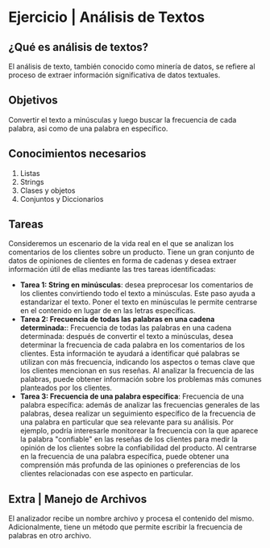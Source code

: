# Ejercicio | Análisis de Textos

## ¿Qué es análisis de textos?

El análisis de texto, también conocido como minería de datos, se refiere al proceso de extraer información significativa de datos textuales.

## Objetivos

Convertir el texto a minúsculas y luego buscar la frecuencia de cada palabra, asi como de una palabra en específico.

## Conocimientos necesarios

1. Listas
2. Strings 
3. Clases y objetos
4. Conjuntos y Diccionarios

## Tareas

Consideremos un escenario de la vida real en el que se analizan los comentarios de los clientes sobre un producto. Tiene un gran conjunto de datos de opiniones de clientes en forma de cadenas y desea extraer información útil de ellas mediante las tres tareas identificadas:

- **Tarea 1: String en minúsculas**: desea preprocesar los comentarios de los clientes convirtiendo todo el texto a minúsculas. Este paso ayuda a estandarizar el texto. Poner el texto en minúsculas le permite centrarse en el contenido en lugar de en las letras específicas.
- **Tarea 2: Frecuencia de todas las palabras en una cadena determinada:**: Frecuencia de todas las palabras en una cadena determinada: después de convertir el texto a minúsculas, desea determinar la frecuencia de cada palabra en los comentarios de los clientes. Esta información te ayudará a identificar qué palabras se utilizan con más frecuencia, indicando los aspectos o temas clave que los clientes mencionan en sus reseñas. Al analizar la frecuencia de las palabras, puede obtener información sobre los problemas más comunes planteados por los clientes. 
- **Tarea 3: Frecuencia de una palabra específica**:  Frecuencia de una palabra específica: además de analizar las frecuencias generales de las palabras, desea realizar un seguimiento específico de la frecuencia de una palabra en particular que sea relevante para su análisis. Por ejemplo, podría interesarle monitorear la frecuencia con la que aparece la palabra "confiable" en las reseñas de los clientes para medir la opinión de los clientes sobre la confiabilidad del producto. Al centrarse en la frecuencia de una palabra específica, puede obtener una comprensión más profunda de las opiniones o preferencias de los clientes relacionadas con ese aspecto en particular. 

## Extra | Manejo de Archivos

El analizador recibe un nombre archivo y procesa el contenido del mismo. Adicionalmente, tiene un método que permite escribir la frecuencia de palabras en otro archivo.  